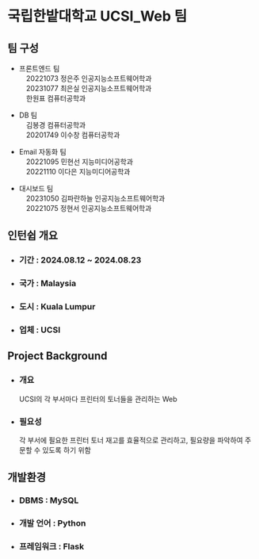 # 국립한밭대학교 UCSI_Web 팀

## 팀 구성 
- 프론트엔드 팀  
&emsp;20221073 정은주 인공지능소프트웨어학과  
&emsp;20231077 최은실 인공지능소프트웨어학과  
&emsp;한원표 컴퓨터공학과  
      
- DB 팀  
&emsp;김봉경 컴퓨터공학과  
&emsp;20201749 이수창 컴퓨터공학과  
    
- Email 자동화 팀    
&emsp;20221095 민현선 지능미디어공학과  
&emsp;20221110 이다은 지능미디어공학과  
- 대시보드 팀  
&emsp;20231050 김파란하늘 인공지능소프트웨어학과  
&emsp;20221075 정현서 인공지능소프트웨어학과  
      
  
## 인턴쉽 개요
  - ### 기간 : 2024.08.12 ~ 2024.08.23
  - ### 국가 : Malaysia
  - ### 도시 : Kuala Lumpur
  - ### 업체 : UCSI

## Project Background
  - ### 개요
      UCSI의 각 부서마다 프린터의 토너들을 관리하는 Web
  - ### 필요성
      각 부서에 필요한 프린터 토너 재고를 효율적으로 관리하고, 필요량을 파악하여 주문할 수 있도록 하기 위함

## 개발환경
  - ### DBMS : MySQL
  - ### 개발 언어 : Python
  - ### 프레임워크 : Flask
